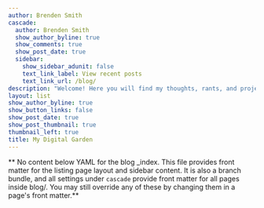 ```yaml
---
author: Brenden Smith
cascade:
  author: Brenden Smith
  show_author_byline: true
  show_comments: true
  show_post_date: true
  sidebar:
    show_sidebar_adunit: false
    text_link_label: View recent posts
    text_link_url: /blog/
description: "Welcome! Here you will find my thoughts, rants, and projects. I want to use this blog to track my progress in learning R, but also as a space to keep track of my experiences through graduate school, and life in general. Follow along with my journey!"
layout: list
show_author_byline: true
show_button_links: false
show_post_date: true
show_post_thumbnail: true
thumbnail_left: true
title: My Digital Garden
---
```


** No content below YAML for the blog _index. This file provides front matter for the listing page layout and sidebar content. It is also a branch bundle, and all settings under `cascade` provide front matter for all pages inside blog/. You may still override any of these by changing them in a page's front matter.**
